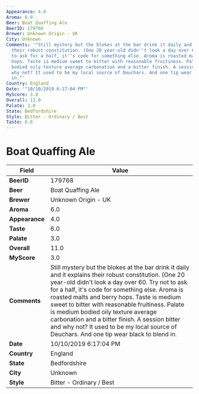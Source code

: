 ```yaml
---
Appearance: 4.0
Aroma: 6.0
Beer: Boat Quaffing Ale
BeerID: 179768
Brewer: Unknown Origin - UK
City: Unknown
Comments: '"Still mystery but the blokes at the bar drink it daily and it explains
  their robust constitution. (One 20 year-old didn''t look a day over 60. Try not
  to ask for a half, it''s code for something else. Aroma is roasted malts and berry
  hops. Taste is medium sweet to bitter with reasonable fruitiness. Palate is medium
  bodied oily texture average carbonation and a bitter finish. A session bitter and
  why not? It used to be my local source of Deuchars. And one tip wear black to blend
  in."'
Country: England
Date: '"10/10/2019 6:17:04 PM"'
MyScore: 3.0
Overall: 11.0
Palate: 3.0
State: Bedfordshire
Style: Bitter - Ordinary / Best
Taste: 6.0
---
```


# Boat Quaffing Ale

| Field         | Value |
|---------------|-------|
| **BeerID** | 179768 |
| **Beer** | Boat Quaffing Ale |
| **Brewer** | Unknown Origin - UK |
| **Aroma** | 6.0 |
| **Appearance** | 4.0 |
| **Taste** | 6.0 |
| **Palate** | 3.0 |
| **Overall** | 11.0 |
| **MyScore** | 3.0 |
| **Comments** | Still mystery but the blokes at the bar drink it daily and it explains their robust constitution. (One 20 year-old didn't look a day over 60. Try not to ask for a half, it's code for something else. Aroma is roasted malts and berry hops. Taste is medium sweet to bitter with reasonable fruitiness. Palate is medium bodied oily texture average carbonation and a bitter finish. A session bitter and why not? It used to be my local source of Deuchars. And one tip wear black to blend in. |
| **Date** | 10/10/2019 6:17:04 PM |
| **Country** | England |
| **State** | Bedfordshire |
| **City** | Unknown |
| **Style** | Bitter - Ordinary / Best |
